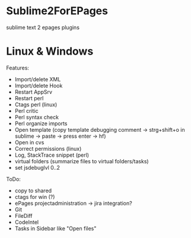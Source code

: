 Sublime2ForEPages
=================

sublime text 2 epages plugins

Linux & Windows
=====
Features:
* Import/delete XML
* Import/delete Hook
* Restart AppSrv
* Restart perl
* Ctags perl (linux)
* Perl critic
* Perl syntax check
* Perl organize imports
* Open template (copy template debugging comment -> strg+shift+o in sublime -> paste -> press enter -> hf)
* Open in cvs
* Correct permissions (linux)
* Log, StackTrace snippet (perl)
* virtual folders (summarize files to virtual folders/tasks)
* set jsdebuglvl 0..2

ToDo:
* copy to shared
* ctags for win (?)
* ePages projectadministration -> jira integration?
* Git
* FileDiff
* CodeIntel
* Tasks in Sidebar like "Open files"
